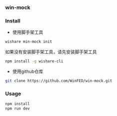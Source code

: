 ### win-mock

### Install
- 使用脚手架工具

```bash
wishare min-mock init
```
如果没有安装脚手架工具，请先安装脚手架工具

```bash
npm install -g wishare-cli
```

- 使用github仓库

```bash
git clone https://github.com/WinFED/win-mock.git
```

### Usage
```bash
npm install
npm run dev
```
